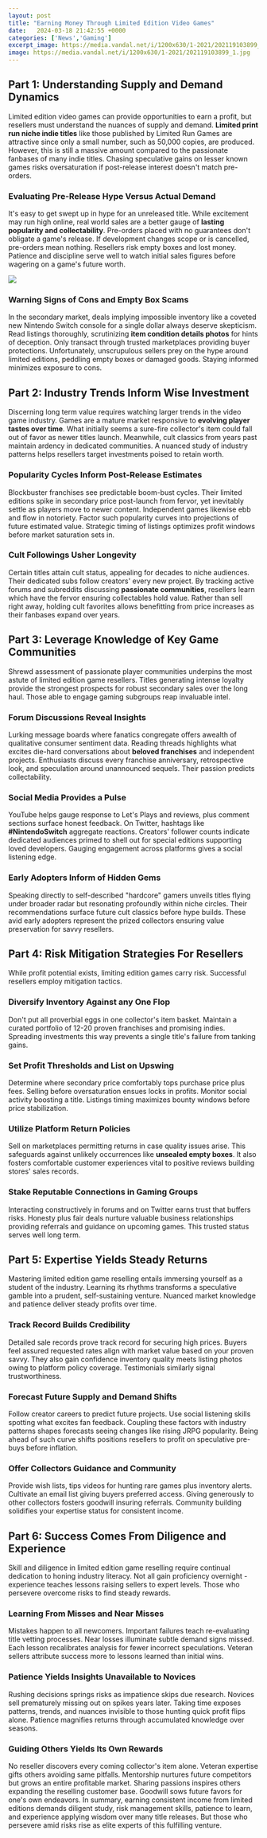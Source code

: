 ```yaml
---
layout: post
title: "Earning Money Through Limited Edition Video Games"
date:   2024-03-18 21:42:55 +0000
categories: ['News','Gaming']
excerpt_image: https://media.vandal.net/i/1200x630/1-2021/202119103899_1.jpg
image: https://media.vandal.net/i/1200x630/1-2021/202119103899_1.jpg
---
```


## Part 1: Understanding Supply and Demand Dynamics  
Limited edition video games can provide opportunities to earn a profit, but resellers must understand the nuances of supply and demand. **Limited print run niche indie titles** like those published by Limited Run Games are attractive since only a small number, such as 50,000 copies, are produced. However, this is still a massive amount compared to the passionate fanbases of many indie titles. Chasing speculative gains on lesser known games risks oversaturation if post-release interest doesn't match pre-orders. 
### Evaluating Pre-Release Hype Versus Actual Demand
It's easy to get swept up in hype for an unreleased title. While excitement may run high online, real world sales are a better gauge of **lasting popularity and collectability**.  Pre-orders placed with no guarantees don't obligate a game's release. If development changes scope or is cancelled, pre-orders mean nothing. Resellers risk empty boxes and lost money. Patience and discipline serve well to watch initial sales figures before wagering on a game's future worth.

![](https://img.redbull.com/images/q_auto,f_auto/redbullcom/2017/04/11/1331853349454_2/pandora’s-box.jpg)
### Warning Signs of Cons and Empty Box Scams
In the secondary market, deals implying impossible inventory like a coveted new Nintendo Switch console for a single dollar always deserve skepticism. Read listings thoroughly, scrutinizing **item condition details photos** for hints of deception. Only transact through trusted marketplaces providing buyer protections. Unfortunately, unscrupulous sellers prey on the hype around limited editions, peddling empty boxes or damaged goods. Staying informed minimizes exposure to cons.
## Part 2: Industry Trends Inform Wise Investment  
Discerning long term value requires watching larger trends in the video game industry. Games are a mature market responsive to **evolving player tastes over time**. What initially seems a sure-fire collector's item could fall out of favor as newer titles launch. Meanwhile, cult classics from years past maintain ardency in dedicated communities. A nuanced study of industry patterns helps resellers target investments poised to retain worth.
### Popularity Cycles Inform Post-Release Estimates  
Blockbuster franchises see predictable boom-bust cycles. Their limited editions spike in secondary price post-launch from fervor, yet inevitably settle as players move to newer content. Independent games likewise ebb and flow in notoriety. Factor such popularity curves into projections of future estimated value. Strategic timing of listings optimizes profit windows before market saturation sets in.     
### Cult Followings Usher Longevity
Certain titles attain cult status, appealing for decades to niche audiences. Their dedicated subs follow creators' every new project. By tracking active forums and subreddits discussing **passionate communities**, resellers learn which have the fervor ensuring collectables hold value. Rather than sell right away, holding cult favorites allows benefitting from price increases as their fanbases expand over years. 
## Part 3: Leverage Knowledge of Key Game Communities
Shrewd assessment of passionate player communities underpins the most astute of limited edition game resellers. Titles generating intense loyalty provide the strongest prospects for robust secondary sales over the long haul. Those able to engage gaming subgroups reap invaluable intel.
### Forum Discussions Reveal Insights
Lurking message boards where fanatics congregate offers awealth of qualitative consumer sentiment data. Reading threads highlights what excites die-hard conversations about **beloved franchises** and independent projects. Enthusiasts discuss every franchise anniversary, retrospective look, and speculation around unannounced sequels. Their passion predicts collectability.
### Social Media Provides a Pulse 
YouTube helps gauge response to Let's Plays and reviews, plus comment sections surface honest feedback. On Twitter, hashtags like **#NintendoSwitch** aggregate reactions. Creators' follower counts indicate dedicated audiences primed to shell out for special editions supporting loved developers. Gauging engagement across platforms gives a social listening edge.  
### Early Adopters Inform of Hidden Gems 
Speaking directly to self-described "hardcore" gamers unveils titles flying under broader radar but resonating profoundly within niche circles. Their recommendations surface future cult classics before hype builds. These avid early adopters represent the prized collectors ensuring value preservation for savvy resellers.
## Part 4: Risk Mitigation Strategies For Resellers
While profit potential exists, limiting edition games carry risk. Successful resellers employ mitigation tactics. 
### Diversify Inventory Against any One Flop
Don't put all proverbial eggs in one collector's item basket. Maintain a curated portfolio of 12-20 proven franchises and promising indies. Spreading investments this way prevents a single title's failure from tanking gains. 
### Set Profit Thresholds and List on Upswing
Determine where secondary price comfortably tops purchase price plus fees. Selling before oversaturation ensues locks in profits. Monitor social activity boosting a title. Listings timing maximizes bounty windows before price stabilization.
### Utilize Platform Return Policies  
Sell on marketplaces permitting returns in case quality issues arise. This safeguards against unlikely occurrences like **unsealed empty boxes**. It also fosters comfortable customer experiences vital to positive reviews building stores' sales records. 
### Stake Reputable Connections in Gaming Groups
Interacting constructively in forums and on Twitter earns trust that buffers risks. Honesty plus fair deals nurture valuable business relationships providing referrals and guidance on upcoming games. This trusted status serves well long term.
## Part 5: Expertise Yields Steady Returns 
Mastering limited edition game reselling entails immersing yourself as a student of the industry. Learning its rhythms transforms a speculative gamble into a prudent, self-sustaining venture. Nuanced market knowledge and patience deliver steady profits over time.
### Track Record Builds Credibility  
Detailed sale records prove track record for securing high prices. Buyers feel assured requested rates align with market value based on your proven savvy. They also gain confidence inventory quality meets listing photos owing to platform policy coverage. Testimonials similarly signal trustworthiness.
### Forecast Future Supply and Demand Shifts
Follow creator careers to predict future projects. Use social listening skills spotting what excites fan feedback. Coupling these factors with industry patterns shapes forecasts seeing changes like rising JRPG popularity. Being ahead of such curve shifts positions resellers to profit on speculative pre-buys before inflation. 
### Offer Collectors Guidance and Community 
Provide wish lists, tips videos for hunting rare games plus inventory alerts. Cultivate an email list giving buyers preferred access. Giving generously to other collectors fosters goodwill insuring referrals. Community building solidifies your expertise status for consistent income.
## Part 6: Success Comes From Diligence and Experience
Skill and diligence in limited edition game reselling require continual dedication to honing industry literacy. Not all gain proficiency overnight - experience teaches lessons raising sellers to expert levels. Those who persevere overcome risks to find steady rewards.
### Learning From Misses and Near Misses   
Mistakes happen to all newcomers. Important failures teach re-evaluating title vetting processes. Near losses illuminate subtle demand signs missed. Each lesson recalibrates analysis for fewer incorrect speculations. Veteran sellers attribute success more to lessons learned than initial wins.
### Patience Yields Insights Unavailable to Novices
Rushing decisions springs risks as impatience skips due research. Novices sell prematurely missing out on spikes years later. Taking time exposes patterns, trends, and nuances invisible to those hunting quick profit flips alone. Patience magnifies returns through accumulated knowledge over seasons.
### Guiding Others Yields Its Own Rewards  
No reseller discovers every coming collector's item alone. Veteran expertise gifts others avoiding same pitfalls. Mentorship nurtures future competitors but grows an entire profitable market. Sharing passions inspires others expanding the reselling customer base. Goodwill sows future favors for one's own endeavors.
In summary, earning consistent income from limited editions demands diligent study, risk management skills, patience to learn, and experience applying wisdom over many title releases. But those who persevere amid risks rise as elite experts of this fulfilling venture.